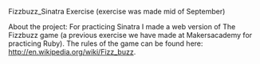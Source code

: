 Fizzbuzz_Sinatra Exercise (exercise was made mid of September)

About the project:
For practicing Sinatra I made a web version of The Fizzbuzz game (a previous exercise we have made at Makersacademy for practicing Ruby). The rules of the game can be found here: http://en.wikipedia.org/wiki/Fizz_buzz.